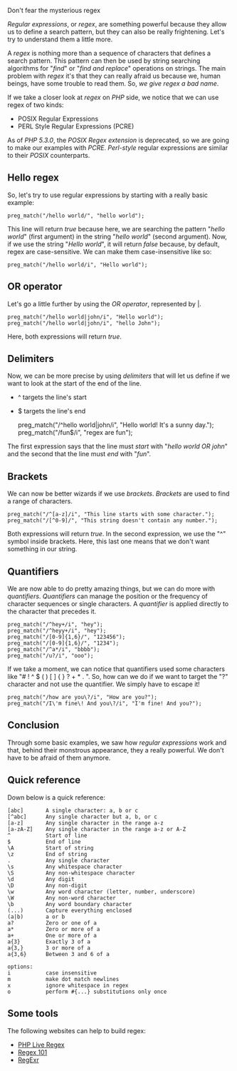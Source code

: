 Don't fear the mysterious regex

_Regular expressions_, or _regex_, are something powerful because they allow us to define a search pattern, but they can also be really frightening. Let's try to understand them a little more.

A _regex_ is nothing more than a sequence of characters that defines a search pattern. This pattern can then be used by string searching algorithms for "_find_" or "_find and replace_" operations on strings. The main problem with _regex_ it's that they can really afraid us because we, human beings, have some trouble to read them. So, _we give regex a bad name_.

If we take a closer look at _regex_ on _PHP_ side, we notice that we can use regex of two kinds:

* POSIX Regular Expressions
* PERL Style Regular Expressions (PCRE)

As of _PHP 5.3.0_, the _POSIX Regex extension_ is deprecated, so we are going to make our examples with _PCRE_. _Perl-style_ regular expressions are similar to their _POSIX_ counterparts.

## Hello regex ##

So, let's try to use regular expressions by starting with a really basic example:

    preg_match("/hello world/", "hello world");

This line will return _true_ because here, we are searching the pattern "_hello world_" (first argument) in the string "_hello world_" (second argument). Now, if we use the string "_Hello world_", it will return _false_ because, by default, regex are case-sensitive. We can make them case-insensitive like so:

    preg_match("/hello world/i", "Hello world");

## OR operator ##

Let's go a little further by using the _OR operator_, represented by |.

    preg_match("/hello world|john/i", "Hello world");
    preg_match("/hello world|john/i", "hello John");

Here, both expressions will return _true_.

## Delimiters ##

Now, we can be more precise by using _delimiters_ that will let us define if we want to look at the start of the end of the line.

* ^ targets the line's start
* $ targets the line's end


    preg_match("/^hello world|john/i", "Hello world! It's a sunny day.");
    preg_match("/fun$/i", "regex are fun");

The first expression says that the line must _start_ with "_hello world OR john_" and the second that the line must _end_ with "_fun_".

## Brackets ##

We can now be better wizards if we use _brackets_. _Brackets_ are used to find a range of characters.

    preg_match("/^[a-z]/i", "This line starts with some character.");
    preg_match("/[^0-9]/", "This string doesn't contain any number.");

Both expressions will return _true_. In the second expression, we use the "^" symbol inside brackets. Here, this last one means that we don't want something in our string.

## Quantifiers ##

We are now able to do pretty amazing things, but we can do more with _quantifiers_. _Quantifiers_ can manage the position or the frequency of character sequences or single characters. A _quantifier_ is applied directly to the character that precedes it.

    preg_match("/^hey+/i", "hey");
    preg_match("/^heyy+/i", "hey");
    preg_match("/[0-9]{1,6}/", "123456");
    preg_match("/[0-9]{1,6}/", "1234");
    preg_match("/^a*/i", "bbbb");
    preg_match("/u?/i", "ooo");

If we take a moment, we can notice that quantifiers used some characters like "# ! ^ $ ( ) [ ] { } ? + * . \". So, how can we do if we want to target the "?" character and not use the quantifier. We simply have to escape it!

    preg_match("/how are you\?/i", "How are you?");
    preg_match("/I\'m fine\! And you\?/i", "I'm fine! And you?");

## Conclusion ##

Through some basic examples, we saw how _regular expressions_ work and that, behind their monstrous appearance, they a really powerful. We don't have to be afraid of them anymore.

## Quick reference ##

Down below is a quick reference:

    [abc]       A single character: a, b or c
    [^abc]      Any single character but a, b, or c
    [a-z]       Any single character in the range a-z
    [a-zA-Z]    Any single character in the range a-z or A-Z
    ^           Start of line
    $           End of line
    \A          Start of string
    \z          End of string
    .           Any single character
    \s          Any whitespace character
    \S          Any non-whitespace character
    \d          Any digit
    \D          Any non-digit
    \w          Any word character (letter, number, underscore)
    \W          Any non-word character
    \b          Any word boundary character
    (...)       Capture everything enclosed
    (a|b)       a or b
    a?          Zero or one of a
    a*          Zero or more of a
    a+          One or more of a
    a{3}        Exactly 3 of a
    a{3,}       3 or more of a
    a{3,6}      Between 3 and 6 of a

    options:
    i           case insensitive 
    m           make dot match newlines 
    x           ignore whitespace in regex 
    o           perform #{...} substitutions only once

## Some tools ##

The following websites can help to build regex:

* [PHP Live Regex](http://www.phpliveregex.com/)
* [Regex 101](https://regex101.com/)
* [RegExr](http://regexr.com/)